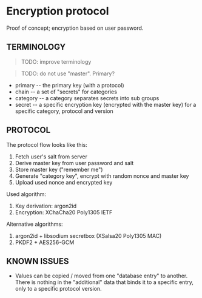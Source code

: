 # Encryption protocol

Proof of concept; encryption based on user password.

## TERMINOLOGY

> TODO: improve terminology

> TODO: do not use "master". Primary?

 * primary   -- the primary key (with a protocol)
 * chain    -- a set of "secrets" for categories
 * category -- a category separates secrets into sub groups
 * secret   -- a specific encryption key (encrypted with the master key)
               for a specific category, protocol and version
## PROTOCOL

The protocol flow looks like this:

1. Fetch user's salt from server
2. Derive master key from user password and salt
3. Store master key ("remember me")
4. Generate "category key", encrypt with random nonce and master key
5. Upload used nonce and encrypted key

Used algorithm:
1. Key derivation: argon2id
2. Encryption: XChaCha20 Poly1305 IETF

Alternative algorithms:
1. argon2id + libsodium secretbox (XSalsa20 Poly1305 MAC)
2. PKDF2 + AES256-GCM

## KNOWN ISSUES

* Values can be copied / moved from one "database entry" to another.
   There is nothing in the "additional" data that binds it to a
   specific entry, only to a specific protocol version.
